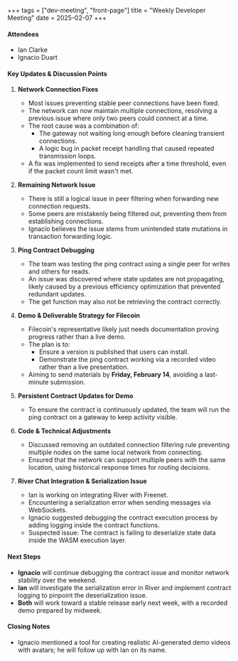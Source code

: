 +++
tags = ["dev-meeting", "front-page"]
title = "Weekly Developer Meeting" 
date = 2025-02-07
+++

#### **Attendees**  
- Ian Clarke  
- Ignacio Duart  

#### **Key Updates & Discussion Points**  

1. **Network Connection Fixes**  
   - Most issues preventing stable peer connections have been fixed.  
   - The network can now maintain multiple connections, resolving a previous issue where only two peers could connect at a time.  
   - The root cause was a combination of:  
     - The gateway not waiting long enough before cleaning transient connections.  
     - A logic bug in packet receipt handling that caused repeated transmission loops.  
   - A fix was implemented to send receipts after a time threshold, even if the packet count limit wasn't met.  

2. **Remaining Network Issue**  
   - There is still a logical issue in peer filtering when forwarding new connection requests.  
   - Some peers are mistakenly being filtered out, preventing them from establishing connections.  
   - Ignacio believes the issue stems from unintended state mutations in transaction forwarding logic.  

3. **Ping Contract Debugging**  
   - The team was testing the ping contract using a single peer for writes and others for reads.  
   - An issue was discovered where state updates are not propagating, likely caused by a previous efficiency optimization that prevented redundant updates.  
   - The get function may also not be retrieving the contract correctly.  

4. **Demo & Deliverable Strategy for Filecoin**  
   - Filecoin's representative likely just needs documentation proving progress rather than a live demo.  
   - The plan is to:  
     - Ensure a version is published that users can install.  
     - Demonstrate the ping contract working via a recorded video rather than a live presentation.  
   - Aiming to send materials by **Friday, February 14**, avoiding a last-minute submission.  

5. **Persistent Contract Updates for Demo**  
   - To ensure the contract is continuously updated, the team will run the ping contract on a gateway to keep activity visible.  

6. **Code & Technical Adjustments**  
   - Discussed removing an outdated connection filtering rule preventing multiple nodes on the same local network from connecting.  
   - Ensured that the network can support multiple peers with the same location, using historical response times for routing decisions.  

7. **River Chat Integration & Serialization Issue**  
   - Ian is working on integrating River with Freenet.  
   - Encountering a serialization error when sending messages via WebSockets.  
   - Ignacio suggested debugging the contract execution process by adding logging inside the contract functions.  
   - Suspected issue: The contract is failing to deserialize state data inside the WASM execution layer.  

#### **Next Steps**  
- **Ignacio** will continue debugging the contract issue and monitor network stability over the weekend.  
- **Ian** will investigate the serialization error in River and implement contract logging to pinpoint the deserialization issue.  
- **Both** will work toward a stable release early next week, with a recorded demo prepared by midweek.  

#### **Closing Notes**  
- Ignacio mentioned a tool for creating realistic AI-generated demo videos with avatars; he will follow up with Ian on its name.  
